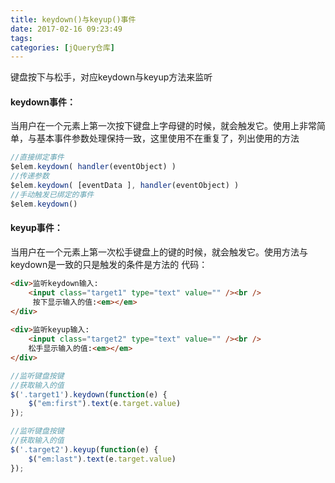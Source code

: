 ```yaml
---
title: keydown()与keyup()事件
date: 2017-02-16 09:23:49
tags:
categories: [jQuery仓库]
---
```

键盘按下与松手，对应keydown与keyup方法来监听
<!--more-->
#### keydown事件：
当用户在一个元素上第一次按下键盘上字母键的时候，就会触发它。使用上非常简单，与基本事件参数处理保持一致，这里使用不在重复了，列出使用的方法
```js
//直接绑定事件
$elem.keydown( handler(eventObject) )
//传递参数
$elem.keydown( [eventData ], handler(eventObject) )
//手动触发已绑定的事件
$elem.keydown()
```
#### keyup事件：
当用户在一个元素上第一次松手键盘上的键的时候，就会触发它。使用方法与keydown是一致的只是触发的条件是方法的
代码：
```html
<div>监听keydown输入:
    <input class="target1" type="text" value="" /><br />
     按下显示输入的值:<em></em>
</div>
      
<div>监听keyup输入:
    <input class="target2" type="text" value="" /><br />
    松手显示输入的值:<em></em>
</div>
```
```js
//监听键盘按键
//获取输入的值
$('.target1').keydown(function(e) {
    $("em:first").text(e.target.value)
});

//监听键盘按键
//获取输入的值
$('.target2').keyup(function(e) {
    $("em:last").text(e.target.value)
});
```